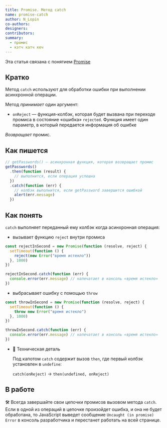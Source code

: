 ```yaml
---
title: Promise. Метод catch
name: promise-catch
author: N_Lopin
co-authors:
designers:
contributors:
summary:
  - промис
  - кэтч катч кеч
---
```


Эта статья связана с понятием [Promise](/posts/js/long/promise)

## Кратко

Метод `catch` используют для обработки ошибки при выполнении асинхронной операции.

Метод _принимает_ один аргумент:

- `onReject` — функция-колбэк, которая будет вызвана при переходе промиса в состояние «ошибка» `rejected`. Функция имеет один параметр, в который передается информация об ошибке

_Возвращает_ промис.

## Как пишется

```jsx
// getPasswords() — асинхронная функция, которая возвращает промис
getPasswords()
  .then(function (result) {
    // выполнится, если операция успешна
  })
  .catch(function (err) {
    // колбэк выполнится, если getPassword завершится ошибкой
    alert(err.message)
  })
```

## Как понять

`catch` выполняет переданный ему колбэк когда асинхронная операция:

- вызывает функцию `reject` внутри промиса

```jsx
const rejectInSecond = new Promise(function (resolve, reject) {
  setTimeout(function () {
    reject(new Error("время истекло"))
  }, 1000)
})

rejectInSecond.catch(function (err) {
  console.error(err.message) // напечатает в консоль «время истекло»
})
```

- выбрасывает ошибку с помощью `throw`

```jsx
const throwInSecond = new Promise(function (resolve, reject) {
  setTimeout(function () {
    throw new Error("время истекло")
  }, 1000)
})

throwInSecond.catch(function (err) {
  console.error(err.message) // напечатает в консоль «время истекло»
})
```

- 🔧 Техническая деталь

  Под капотом `catch` содержит вызов `then`, где первый колбэк установлен в `undefine`:

  `catch(onReject)` → `then(undefined, onReject)`

## В работе

🛠 Всегда завершайте свои цепочки промисов вызовом метода `catch`. Если в одной из операций в цепочке произойдет ошибка, и она не будет обработана, то JavaScript выведет сообщение `Uncaught (in promise) Error` в консоль разработчика и перестанет работать на всей странице.
